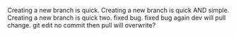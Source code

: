 Creating a new branch is quick.
Creating a new branch is quick AND simple.
Creating a new branch is quick two.
fixed bug.
fixed bug again
dev will pull change.
git edit no commit then pull will overwrite?

